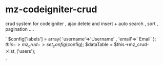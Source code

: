 mz-codeigniter-crud
===================

crud system for codeigniter , ajax delete and insert + auto search , sort , pagination ....

`
$config['labels'] = array( 'username'=>'Username' , 'email'=>' Email' );
$this->mz_crud->set_config($config);
$dataTable = $this->mz_crud->list_('users');

`
